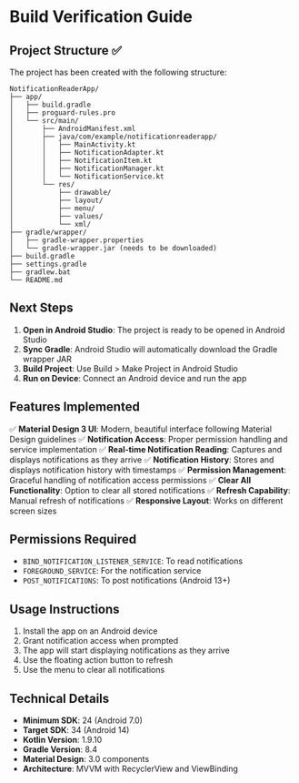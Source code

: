 # Build Verification Guide

## Project Structure ✅
The project has been created with the following structure:

```
NotificationReaderApp/
├── app/
│   ├── build.gradle
│   ├── proguard-rules.pro
│   └── src/main/
│       ├── AndroidManifest.xml
│       ├── java/com/example/notificationreaderapp/
│       │   ├── MainActivity.kt
│       │   ├── NotificationAdapter.kt
│       │   ├── NotificationItem.kt
│       │   ├── NotificationManager.kt
│       │   └── NotificationService.kt
│       └── res/
│           ├── drawable/
│           ├── layout/
│           ├── menu/
│           ├── values/
│           └── xml/
├── gradle/wrapper/
│   ├── gradle-wrapper.properties
│   └── gradle-wrapper.jar (needs to be downloaded)
├── build.gradle
├── settings.gradle
├── gradlew.bat
└── README.md
```

## Next Steps

1. **Open in Android Studio**: The project is ready to be opened in Android Studio
2. **Sync Gradle**: Android Studio will automatically download the Gradle wrapper JAR
3. **Build Project**: Use Build > Make Project in Android Studio
4. **Run on Device**: Connect an Android device and run the app

## Features Implemented

✅ **Material Design 3 UI**: Modern, beautiful interface following Material Design guidelines
✅ **Notification Access**: Proper permission handling and service implementation
✅ **Real-time Notification Reading**: Captures and displays notifications as they arrive
✅ **Notification History**: Stores and displays notification history with timestamps
✅ **Permission Management**: Graceful handling of notification access permissions
✅ **Clear All Functionality**: Option to clear all stored notifications
✅ **Refresh Capability**: Manual refresh of notifications
✅ **Responsive Layout**: Works on different screen sizes

## Permissions Required

- `BIND_NOTIFICATION_LISTENER_SERVICE`: To read notifications
- `FOREGROUND_SERVICE`: For the notification service
- `POST_NOTIFICATIONS`: To post notifications (Android 13+)

## Usage Instructions

1. Install the app on an Android device
2. Grant notification access when prompted
3. The app will start displaying notifications as they arrive
4. Use the floating action button to refresh
5. Use the menu to clear all notifications

## Technical Details

- **Minimum SDK**: 24 (Android 7.0)
- **Target SDK**: 34 (Android 14)
- **Kotlin Version**: 1.9.10
- **Gradle Version**: 8.4
- **Material Design**: 3.0 components
- **Architecture**: MVVM with RecyclerView and ViewBinding 